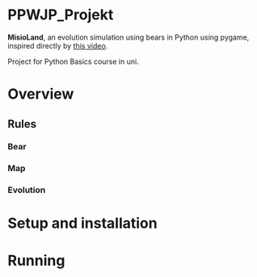 # PPWJP_Projekt

**MisioLand**, an evolution simulation using bears in Python using pygame, inspired directly by [this video](https://www.youtube.com/watch?v=H1NXC4QeTok&ab_channel=EightLittleBears).

Project for Python Basics course in uni.

# Overview

## Rules

### Bear

### Map

### Evolution

# Setup and installation

# Running